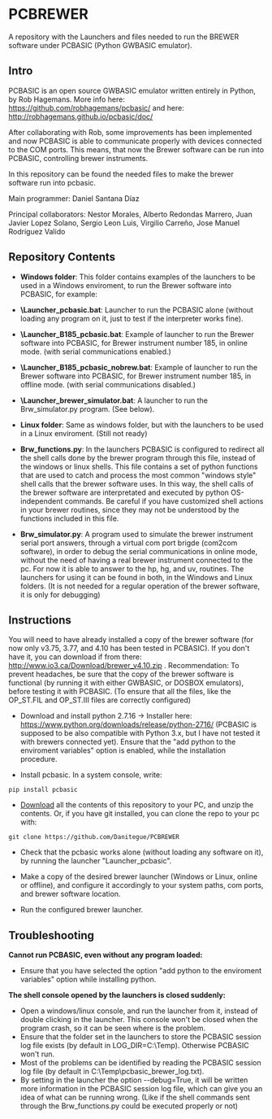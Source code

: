 # PCBREWER
A repository with the Launchers and files needed to run the BREWER software under PCBASIC (Python GWBASIC emulator).


## Intro
PCBASIC is an open source GWBASIC emulator written entirely in Python, by Rob Hagemans. 
More info here: https://github.com/robhagemans/pcbasic/ and here: http://robhagemans.github.io/pcbasic/doc/

After collaborating with Rob, some improvements has been implemented and now PCBASIC is able to communicate properly with devices connected to the COM ports. This means, that now the Brewer software can be run into PCBASIC, controlling brewer instruments.

In this repository can be found the needed files to make the brewer software run into pcbasic.

Main programmer: Daniel Santana Díaz

Principal collaborators: Nestor Morales, Alberto Redondas Marrero, Juan Javier Lopez Solano, Sergio Leon Luis, Virgilio Carreño, Jose Manuel Rodríguez Valido


## Repository Contents


* **Windows folder**: This folder contains examples of the launchers to be used in a Windows enviroment, to run the Brewer software into PCBASIC, for example:

* **\Launcher_pcbasic.bat**: Launcher to run the PCBASIC alone (without loading any program on it, just to test if the interpreter works fine).
* **\Launcher_B185_pcbasic.bat**: Example of launcher to run the Brewer software into PCBASIC, for Brewer instrument number 185, in online mode. (with serial communications enabled.)
* **\Launcher_B185_pcbasic_nobrew.bat**: Example of launcher to run the Brewer software into PCBASIC, for Brewer instrument number 185, in offline mode. (with serial communications disabled.)
* **\Launcher_brewer_simulator.bat**: A launcher to run the Brw_simulator.py program. (See below).

* **Linux folder**: Same as windows folder, but with the launchers to be used in a Linux enviroment. (Still not ready)

* **Brw_functions.py**: In the launchers PCBASIC is configured to redirect all the shell calls done by the brewer program through this file, instead of the windows or linux shells. This file contains a set of python functions that are used to catch and process the most common "windows style" shell calls that the brewer software uses. In this way, the shell calls of the brewer software are interpretated and executed by python OS-independent commands. Be careful if you have customized shell actions in your brewer routines, since they may not be understood by the functions included in this file.

* **Brw_simulator.py**: A program used to simulate the brewer instrument serial port answers, through a virtual com port brigde (com2com software), in order to debug the serial communications in online mode, without the need of having a real brewer instrument connected to the pc. For now it is able to answer to the hp, hg, and uv, routines. The launchers for using it can be found in both, in the Windows and Linux folders. (It is not needed for a regular operation of the brewer software, it is only for debugging)


## Instructions

You will need to have already installed a copy of the brewer software (for now only v3.75, 3.77, and 4.10 has been tested in PCBASIC). If you don't have it, you can download if from there: http://www.io3.ca/Download/brewer_v4.10.zip . Recommendation: To prevent headaches, be sure that the copy of the brewer software is functional (by running it with either GWBASIC, or DOSBOX emulators), before testing it with PCBASIC. (To ensure that all the files, like the OP_ST.FIL and OP_ST.III files are correctly configured)

* Download and install python 2.7.16 -> Installer here: https://www.python.org/downloads/release/python-2716/
(PCBASIC is supposed to be also compatible with Python 3.x, but I have not tested it with brewers connected yet).
Ensure that the "add python to the enviroment variables" option is enabled, while the installation procedure. 

* Install pcbasic. In a system console, write: 
```
pip install pcbasic
```

* [Download](https://github.com/Danitegue/PCBREWER/archive/master.zip) all the contents of this repository to your PC, and unzip the contents. Or, if you have git installed, you can clone the repo to your pc with:
```
git clone https://github.com/Danitegue/PCBREWER
```

* Check that the pcbasic works alone (without loading any software on it), by running the launcher "Launcher_pcbasic".

* Make a copy of the desired brewer launcher (Windows or Linux, online or offline), and configure it accordingly to your system paths, com ports, and brewer software location. 

* Run the configured brewer launcher.


## Troubleshooting
**Cannot run PCBASIC, even without any program loaded:**
* Ensure that you have selected the option "add python to the enviroment variables" option while installing python.


**The shell console opened by the launchers is closed suddenly:**
* Open a windows/linux console, and run the launcher from it, instead of double clicking in the launcher. This console won't be closed when the program crash, so it can be seen where is the problem.
* Ensure that the folder set in the launchers to store the PCBASIC session log file exists (by default in LOG_DIR=C:\Temp\). Otherwise PCBASIC won't run.
* Most of the problems can be identified by reading the PCBASIC session log file (by default in C:\Temp\pcbasic_brewer_log.txt). 
* By setting in the launcher the option --debug=True, it will be written more information in the PCBASIC session log file, which can give you an idea of what can be running wrong. (Like if the shell commands sent through the Brw_functions.py could be executed properly or not)



 






